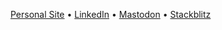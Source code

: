 <p align="center">
  
[Personal Site](https://michaelsynan.com) <span>&#8226;</span> [LinkedIn](https://www.linkedin.com/in/hellomichaelsynan) <span>&#8226;</span> [Mastodon](https://mstdn.social/@letsbecomehuman)  <span>&#8226;</span> [Stackblitz](https://stackblitz.com/@michaelsynan/collections/tools)

</p>


